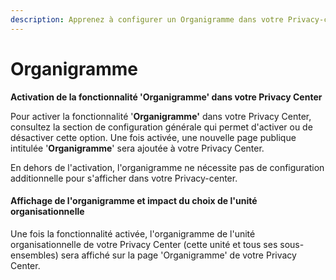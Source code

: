 ```yaml
---
description: Apprenez à configurer un Organigramme dans votre Privacy-center
---
```


# Organigramme

**Activation de la fonctionnalité 'Organigramme' dans votre Privacy Center**

Pour activer la fonctionnalité '**Organigramme'** dans votre Privacy Center, consultez la section de configuration générale qui permet d'activer ou de désactiver cette option. Une fois activée, une nouvelle page publique intitulée '**Organigramme**' sera ajoutée à votre Privacy Center.

En dehors de l'activation, l'organigramme ne nécessite pas de configuration additionnelle pour s'afficher dans votre Privacy-center.

#### Affichage de l'organigramme et impact du choix de l'unité organisationnelle

Une fois la fonctionnalité activée, l'organigramme de l'unité organisationnelle de votre Privacy Center (cette unité et tous ses sous-ensembles) sera affiché sur la page 'Organigramme' de votre Privacy Center.
